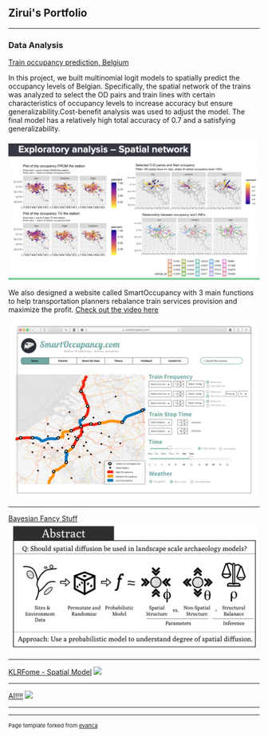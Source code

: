 ## Zirui's Portfolio
---

### Data Analysis 

[Train occupancy prediction, Belgium](/content/occupancy_prediction.html)

In this project, we built multinomial logit models to spatially predict the occupancy levels of Belgian. Specifically, the spatial network of the trains was analyzed to select the OD pairs and train lines with certain characteristics of occupancy levels to increase accuracy but ensure generalizability.Cost-benefit analysis was used to adjust the model. 
The final model has a relatively high total accuracy of 0.7 and a satisfying generalizability.

<img src="images/EA-spatial network.png?raw=true"/>

We also designed a website called SmartOccupancy with 3 main functions to help transportation planners rebalance train services provision and maximize the profit. <a href="https://www.youtube.com/watch?v=i8b7DR42uhw">Check out the video here</a>

<img src="images/trainoccupancy.png?raw=true"/>

---
[Bayesian Fancy Stuff](/content/Bayes_poster.pdf)
<img src="images/Bayes_poster_thumb.jpg?raw=true"/>

---
[KLRFome - Spatial Model](https://github.com/mrecos/klrfome)
<img src="images/dummy_thumbnail.jpg?raw=true"/>

---

[AI!!!!](/sample_page.md)
<img src="images/Sample_page1_thumb.jpg?raw=true"/>

---



---
<p style="font-size:11px">Page template forked from <a href="https://github.com/evanca/quick-portfolio">evanca</a></p>
<!-- Remove above link if you don't want to attibute -->
